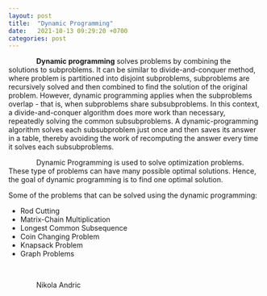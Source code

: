 ```yaml
---
layout: post
title:  "Dynamic Programming"
date:   2021-10-13 09:29:20 +0700
categories: post
---
```


&nbsp;&nbsp;&nbsp;&nbsp;&nbsp;&nbsp;&nbsp;&nbsp;&nbsp;&nbsp;&nbsp;&nbsp;&nbsp;
**Dynamic programming** solves problems by combining the solutions to subproblems. It can be
similar to divide-and-conquer method, where problem is partitioned into disjoint subproblems,
subproblems are recursively solved and then combined to find the solution of the original problem.
However, dynamic programming applies when the subproblems overlap - that is, when
subproblems share subsubproblems. In this context, a divide-and-conquer algorithm does more
work than necessary, repeatedly solving the common subsubproblems. A dynamic-programming
algorithm solves each subsubproblem just once and then saves its answer in a table, thereby
avoiding the work of recomputing the answer every time it solves each subsubproblems.

&nbsp;&nbsp;&nbsp;&nbsp;&nbsp;&nbsp;&nbsp;&nbsp;&nbsp;&nbsp;&nbsp;&nbsp;&nbsp;
Dynamic Programming is used to solve optimization problems. These type of problems can have many possible optimal solutions. Hence, the goal of dynamic programming is to find one optimal solution. 

Some of the problems that can be solved using the dynamic programming:
  - Rod Cutting
  - Matrix-Chain Multiplication
  - Longest Common Subsequence
  - Coin Changing Problem
  - Knapsack Problem
  - Graph Problems


&nbsp;&nbsp;&nbsp;&nbsp;&nbsp;&nbsp;&nbsp;&nbsp;&nbsp;&nbsp;&nbsp;&nbsp;&nbsp;


&nbsp;&nbsp;&nbsp;&nbsp;&nbsp;&nbsp;&nbsp;&nbsp;&nbsp;&nbsp;&nbsp;&nbsp;&nbsp;
Nikola Andric
